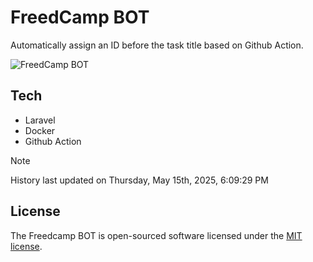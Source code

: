 # FreedCamp BOT

Automatically assign an ID before the task title based on Github Action.

![FreedCamp BOT](https://repository-images.githubusercontent.com/737932867/7d34798b-2680-471c-b089-a78a718d3d6a)

## Tech

- Laravel
- Docker
- Github Action

> [!NOTE]  
> History last updated on Thursday, May 15th, 2025, 6:09:29 PM

## License

The Freedcamp BOT is open-sourced software licensed under the [MIT license](https://opensource.org/licenses/MIT).
